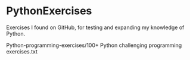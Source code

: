 # PythonExercises
Exercises I found on GitHub, for testing and expanding my knowledge of Python.

Python-programming-exercises/100+ Python challenging programming exercises.txt
